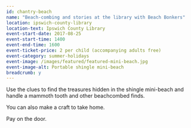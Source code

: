 ```yaml
---
id: chantry-beach
name: "Beach-combing and stories at the library with Beach Bonkers"
location: ipswich-county-library
location-text: Ipswich County Library
event-start-date: 2017-08-25
event-start-time: 1400
event-end-time: 1600
event-ticket-price: 2 per child (accompanying adults free)
event-category: summer-holidays
event-image: /images/featured/featured-mini-beach.jpg
event-image-alt: Portable shingle mini-beach
breadcrumb: y
---
```


Use the clues to find the treasures hidden in the shingle mini-beach and handle a mammoth tooth and other beachcombed finds.

You can also make a craft to take home.

Pay on the door.
